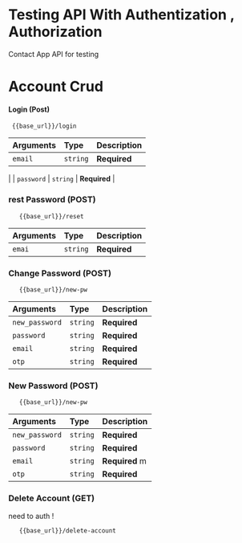 
# Testing API With Authentization , Authorization 

Contact App API for testing 


# Account Crud 

#### Login (Post)

```http
 {{base_url}}/login
```

| Arguments | Type     | Description                |
| :-------- | :------- | :------------------------- |
| `email` | `string` | **Required** 
 |
| `password` | `string` | **Required**  |


### rest  Password (POST)

```http
   {{base_url}}/reset
```
| Arguments | Type     | Description                |
| :-------- | :------- | :------------------------- |
| `emai` | `string` | **Required**  |

### Change Password (POST)

```http
   {{base_url}}/new-pw
```

| Arguments | Type     | Description                |
| :-------- | :------- | :------------------------- |
| `new_password` | `string` | **Required**  |
| `password` | `string` | **Required**  |
| `email` | `string` | **Required**   |
| `otp` | `string` | **Required**  |


### New Password    (POST)

```http
   {{base_url}}/new-pw
```

| Arguments | Type     | Description                |
| :-------- | :------- | :------------------------- |
| `new_password` | `string` | **Required** |
| `password` | `string` | **Required**  |
| `email` | `string` | **Required**  m |
| `otp` | `string` | **Required**  |


 
### Delete  Account   (GET)
need to auth !  
```http
   {{base_url}}/delete-account
```
